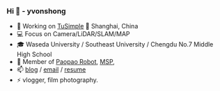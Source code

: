 ###  Hi 👋 - yvonshong
- 🚛 Working on [TuSimple](http://tusimple.com) 📍 Shanghai, China
- 💻 Focus on Camera/LiDAR/SLAM/MAP
- 🎓 Waseda University / Southeast University / Chengdu No.7 Middle High School
- 💬 Member of [Paopao Robot](http://paopaorobot.org), [MSP](https://studentambassadors.microsoft.com/zh-cn), 
- 📫 [blog](http://www.shong.win) / [email](mailto://yvon@shong.win) / [resume](https://registry.jsonresume.org/yvonshong)
- ⚡ vlogger, film photography.
<!--
**yvonshong/yvonshong** is a ✨ _special_ ✨ repository because its `README.md` (this file) appears on your GitHub profile.


-->
